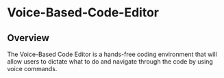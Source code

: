 # Voice-Based-Code-Editor

## Overview
The Voice-Based Code Editor is a hands-free coding environment that will allow users to dictate what to do and navigate through the code by using voice commands. 
